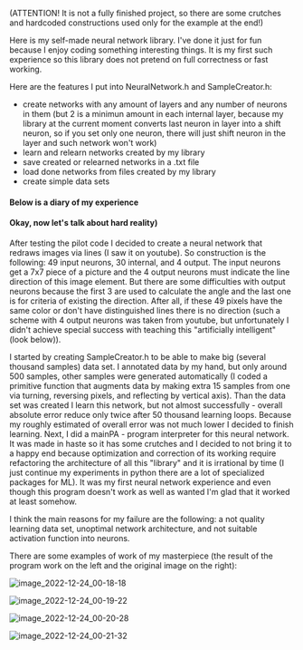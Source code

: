 (ATTENTION! It is not a fully finished project, so there are some crutches and hardcoded constructions used only for the example at the end!)

Here is my self-made neural network library. I've done it just for fun because I enjoy coding something interesting things.
It is my first such experience so this library does not pretend on full correctness or fast working.

Here are the features I put into NeuralNetwork.h and SampleCreator.h:
* create networks with any amount of layers and any number of neurons in them (but 2 is a minimun amount in each internal layer, 
because my library at the current moment converts last neuron in layer into a shift neuron, so if you set only one neuron, 
there will just shift neuron in the layer and such network won't work)
* learn and relearn networks created by my library
* save created or relearned networks in a .txt file
* load done networks from files created by my library
* create simple data sets


#### Below is a diary of my experience
#### Okay, now let's talk about hard reality) 
After testing the pilot code I decided to create a neural network that redraws images via lines (I saw it on youtube). So construction is the following: 49 input neurons, 30 internal, and 4 output. The input neurons get a 7x7 piece of a picture and the 4 output neurons must indicate the line direction of this image element. But there are some difficulties with output neurons because the first 3 are used to calculate the angle and the last one is for criteria of existing the direction. After all, if these 49 pixels have the same color or don't have distinguished lines there is no direction (such a scheme with 4 output neurons was taken from youtube, but unfortunately I didn't achieve special success with teaching this "artificially intelligent" (look below)). 

I started by creating SampleCreator.h to be able to make big (several thousand samples) data set. I annotated data by my hand, but only around 500 samples, other samples were generated automatically (I coded a primitive function that augments data by making extra 15 samples from one via turning, reversing pixels, and reflecting by vertical axis). 
Than the data set was created I learn this network, but not almost successfully - overall absolute error reduce only twice after 50 thousand learning loops. Because my roughly estimated of overall error was not much lower I decided to finish learning.
Next, I did a mainPA - program interpreter for this neural network. It was made in haste so it has some crutches and I decided to not bring it to a happy end because optimization and correction of its working require refactoring the architecture of all this "library" and it is irrational by time (I just continue my experiments in python there are a lot of specialized packages for ML). It was my first neural network experience and even though this program doesn't work as well as wanted I'm glad that it worked at least somehow.

I think the main reasons for my failure are the following: a not quality learning data set, unoptimal network architecture, and not suitable activation function into neurons.

There are some examples of work of my masterpiece (the result of the program work on the left and the original image on the right): 

![image_2022-12-24_00-18-18](https://user-images.githubusercontent.com/61201241/209396852-40543f63-89bc-4718-a370-3322bc6a850c.png)


![image_2022-12-24_00-19-22](https://user-images.githubusercontent.com/61201241/209396861-b07de1b6-b9eb-48e5-94f7-531e82b3762c.png)


![image_2022-12-24_00-20-28](https://user-images.githubusercontent.com/61201241/209396878-06726b41-0453-4613-88e6-736efee454bc.png)


![image_2022-12-24_00-21-32](https://user-images.githubusercontent.com/61201241/209396870-74d33837-329c-42a0-bfe2-4e33aa873cb0.png)
